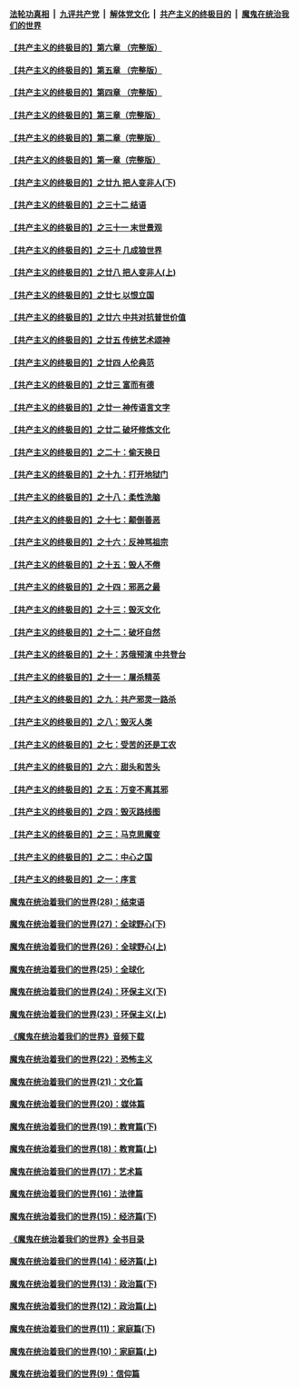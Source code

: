 

####  [法轮功真相](../../../../basic/blob/master/README.md?t=05071101) &nbsp;|&nbsp; [九评共产党](../../../../9ping.md/blob/master/README.md?t=05071101) &nbsp;|&nbsp; [解体党文化](../../../../jtdwh.md/blob/master/README.md?t=05071101)  &nbsp;|&nbsp; [共产主义的终极目的](../../../../gczydzjmd.md/blob/master/README.md?t=05071101) &nbsp;|&nbsp; [魔鬼在统治我们的世界](../../../../mgztzwmdsj.md/blob/master/README.md?t=05071101) 

#### [【共产主义的终极目的】第六章 （完整版）](../pages/nsc422/n11428913.md?t=05071101) 

#### [【共产主义的终极目的】第五章 （完整版）](../pages/nsc422/n11428912.md?t=05071101) 

#### [【共产主义的终极目的】第四章 （完整版）](../pages/nsc422/n11428907.md?t=05071101) 

#### [【共产主义的终极目的】第三章（完整版）](../pages/nsc422/n11428848.md?t=05071101) 

#### [【共产主义的终极目的】第二章（完整版）](../pages/nsc422/n11428831.md?t=05071101) 

#### [【共产主义的终极目的】第一章（完整版）](../pages/nsc422/n11417651.md?t=05071101) 

#### [【共产主义的终极目的】之廿九 把人变非人(下)](../pages/nsc422/n11344140.md?t=05071101) 

#### [【共产主义的终极目的】之三十二 结语](../pages/nsc422/n11360535.md?t=05071101) 

#### [【共产主义的终极目的】之三十一 末世景观](../pages/nsc422/n11351129.md?t=05071101) 

#### [【共产主义的终极目的】之三十 几成狼世界](../pages/nsc422/n11348280.md?t=05071101) 

#### [【共产主义的终极目的】之廿八 把人变非人(上)](../pages/nsc422/n11340492.md?t=05071101) 

#### [【共产主义的终极目的】之廿七 以恨立国](../pages/nsc422/n11336944.md?t=05071101) 

#### [【共产主义的终极目的】之廿六 中共对抗普世价值](../pages/nsc422/n11324785.md?t=05071101) 

#### [【共产主义的终极目的】之廿五 传统艺术颂神](../pages/nsc422/n11296396.md?t=05071101) 

#### [【共产主义的终极目的】之廿四 人伦典范](../pages/nsc422/n11296397.md?t=05071101) 

#### [【共产主义的终极目的】之廿三 富而有德](../pages/nsc422/n11283598.md?t=05071101) 

#### [【共产主义的终极目的】之廿一 神传语言文字](../pages/nsc422/n11263265.md?t=05071101) 

#### [【共产主义的终极目的】之廿二 破坏修炼文化](../pages/nsc422/n11245728.md?t=05071101) 

#### [【共产主义的终极目的】之二十：偷天换日](../pages/nsc422/n11238846.md?t=05071101) 

#### [【共产主义的终极目的】之十九：打开地狱门](../pages/nsc422/n11206376.md?t=05071101) 

#### [【共产主义的终极目的】之十八：柔性洗脑](../pages/nsc422/n11199994.md?t=05071101) 

#### [【共产主义的终极目的】之十七：颠倒善恶](../pages/nsc422/n11179782.md?t=05071101) 

#### [【共产主义的终极目的】之十六：反神骂祖宗](../pages/nsc422/n11166798.md?t=05071101) 

#### [【共产主义的终极目的】之十五：毁人不倦](../pages/nsc422/n11166792.md?t=05071101) 

#### [【共产主义的终极目的】之十四：邪恶之最](../pages/nsc422/n11150249.md?t=05071101) 

#### [【共产主义的终极目的】之十三：毁灭文化](../pages/nsc422/n11135227.md?t=05071101) 

#### [【共产主义的终极目的】之十二：破坏自然](../pages/nsc422/n11135214.md?t=05071101) 

#### [【共产主义的终极目的】之十：苏俄预演 中共登台](../pages/nsc422/n11118424.md?t=05071101) 

#### [【共产主义的终极目的】之十一：屠杀精英](../pages/nsc422/n11118442.md?t=05071101) 

#### [【共产主义的终极目的】之九：共产邪灵一路杀](../pages/nsc422/n11114139.md?t=05071101) 

#### [【共产主义的终极目的】之八：毁灭人类](../pages/nsc422/n11108503.md?t=05071101) 

#### [【共产主义的终极目的】之七：受苦的还是工农](../pages/nsc422/n11101809.md?t=05071101) 

#### [【共产主义的终极目的】之六：甜头和苦头](../pages/nsc422/n11096971.md?t=05071101) 

#### [【共产主义的终极目的】之五：万变不离其邪](../pages/nsc422/n11091285.md?t=05071101) 

#### [【共产主义的终极目的】之四：毁灭路线图](../pages/nsc422/n11086284.md?t=05071101) 

#### [【共产主义的终极目的】之三：马克思魔变](../pages/nsc422/n11061941.md?t=05071101) 

#### [【共产主义的终极目的】之二：中心之国](../pages/nsc422/n11047728.md?t=05071101) 

#### [【共产主义的终极目的】之一：序言](../pages/nsc422/n11086077.md?t=05071101) 

#### [魔鬼在统治着我们的世界(28)：结束语](../pages/nsc422/n10936246.md?t=05071101) 

#### [魔鬼在统治着我们的世界(27)：全球野心(下)](../pages/nsc422/n10928319.md?t=05071101) 

#### [魔鬼在统治着我们的世界(26)：全球野心(上)](../pages/nsc422/n10900318.md?t=05071101) 

#### [魔鬼在统治着我们的世界(25)：全球化](../pages/nsc422/n10788205.md?t=05071101) 

#### [魔鬼在统治着我们的世界(24)：环保主义(下)](../pages/nsc422/n10695307.md?t=05071101) 

#### [魔鬼在统治着我们的世界(23)：环保主义(上)](../pages/nsc422/n10688613.md?t=05071101) 

#### [《魔鬼在统治着我们的世界》音频下载](../pages/nsc422/n10635553.md?t=05071101) 

#### [魔鬼在统治着我们的世界(22)：恐怖主义](../pages/nsc422/n10614727.md?t=05071101) 

#### [魔鬼在统治着我们的世界(21)：文化篇](../pages/nsc422/n10597706.md?t=05071101) 

#### [魔鬼在统治着我们的世界(20)：媒体篇](../pages/nsc422/n10586579.md?t=05071101) 

#### [魔鬼在统治着我们的世界(19)：教育篇(下)](../pages/nsc422/n10564808.md?t=05071101) 

#### [魔鬼在统治着我们的世界(18)：教育篇(上)](../pages/nsc422/n10526970.md?t=05071101) 

#### [魔鬼在统治着我们的世界(17)：艺术篇](../pages/nsc422/n10499093.md?t=05071101) 

#### [魔鬼在统治着我们的世界(16)：法律篇](../pages/nsc422/n10485969.md?t=05071101) 

#### [魔鬼在统治着我们的世界(15)：经济篇(下)](../pages/nsc422/n10469975.md?t=05071101) 

#### [《魔鬼在统治着我们的世界》全书目录](../pages/nsc422/n10464261.md?t=05071101) 

#### [魔鬼在统治着我们的世界(14)：经济篇(上)](../pages/nsc422/n10457370.md?t=05071101) 

#### [魔鬼在统治着我们的世界(13)：政治篇(下)](../pages/nsc422/n10448270.md?t=05071101) 

#### [魔鬼在统治着我们的世界(12)：政治篇(上)](../pages/nsc422/n10444576.md?t=05071101) 

#### [魔鬼在统治着我们的世界(11)：家庭篇(下)](../pages/nsc422/n10440961.md?t=05071101) 

#### [魔鬼在统治着我们的世界(10)：家庭篇(上)](../pages/nsc422/n10435448.md?t=05071101) 

#### [魔鬼在统治着我们的世界(9)：信仰篇](../pages/nsc422/n10432159.md?t=05071101) 

